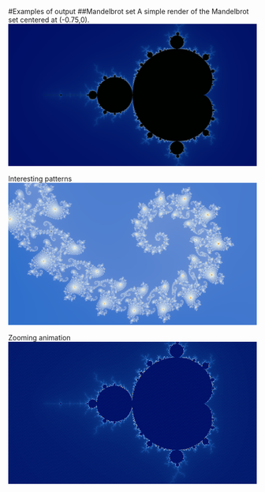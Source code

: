 #Examples of output
##Mandelbrot set
A simple render of the Mandelbrot set centered at (-0.75,0).
![](https://github.com/veniversum/fractal-haskell/blob/master/out/full.png)

Interesting patterns
![](https://github.com/veniversum/fractal-haskell/blob/master/out/seahorse.png)

Zooming animation
![](https://github.com/veniversum/fractal-haskell/blob/master/out/anim.gif)

